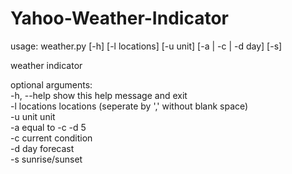 # Yahoo-Weather-Indicator  
  
usage: weather.py [-h] [-l locations] [-u unit] [-a | -c | -d day] [-s]  
  
weather indicator  
  
optional arguments:  
  -h, --help    show this help message and exit  
  -l locations  locations (seperate by ',' without blank space)  
  -u unit       unit  
  -a            equal to -c -d 5  
  -c            current condition  
  -d day        forecast  
  -s            sunrise/sunset  
  
